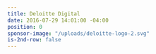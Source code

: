 ```yaml
---
title: Deloitte Digital
date: 2016-07-29 14:01:00 -04:00
position: 0
sponsor-image: "/uploads/deloitte-logo-2.svg"
is-2nd-row: false
---
```



